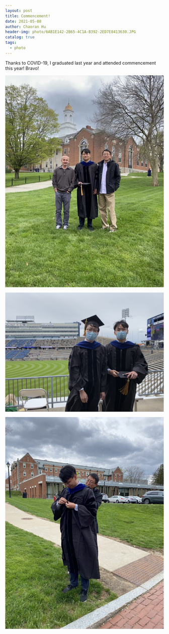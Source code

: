 ```yaml
---
layout: post
title: Commencement!
date: 2021-05-08
author: Chaoran Hu
header-img: photo/6AB1E142-2B65-4C1A-B392-2ED7E8413630.JPG
catalog: true
tags:
  - photo
---
```


Thanks to COVID-19, I graduated last year and attended commencement this year! Bravo!

![](/photo/IMG_3412.jpg)

![](/photo/IMG_5970.jpg)

![](/photo/IMG_5983.jpg)
